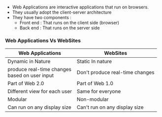 
- Web Applications are interactive applications that run on browsers.
- They usually adopt the client-server architecture
- They have two components :
	- Front end : That runs on the client side (browser)
	- Back end : That runs on the server side





### Web Applications Vs WebSites



| Web Applications                                  | WebSites                        |
| ------------------------------------------------- | ------------------------------- |
| Dynamic in Nature                                 | Static In nature                |
| produce real-time changes <br>based on user input | Don't produce real-time changes |
| Part of Web 2.0                                   | Part of Web 1.0                 |
| Different view for each user                      | Same for everyone               |
| Modular                                           | Non-modular                     |
| Can run on any display size                       | Can't run on any display size   |

